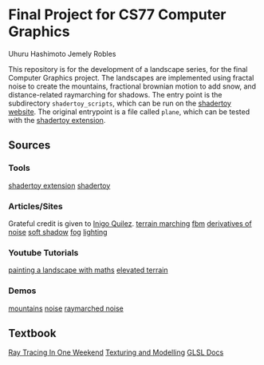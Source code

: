# Final Project for CS77 Computer Graphics

Uhuru Hashimoto
Jemely Robles

This repository is for the development of a landscape series, for the final Computer Graphics project. The landscapes are implemented using fractal noise to create the mountains, fractional brownian motion to add snow, and distance-related raymarching for shadows. The entry point is the subdirectory `shadertoy_scripts`, which can be run on the [shadertoy website](shadertoy.com/). The original entrypoint is a file called `plane`, which can be tested with the [shadertoy extension](https://github.com/stevensona/shader-toy/blob/master/package.json).

## Sources

### Tools
[shadertoy extension](https://github.com/stevensona/shader-toy/blob/master/package.json)
[shadertoy](https://www.shadertoy.com/)

### Articles/Sites
Grateful credit is given to [Inigo Quilez](https://iquilezles.org/).
[terrain marching](https://iquilezles.org/articles/terrainmarching/)
[fbm](https://iquilezles.org/articles/fbm/)
[derivatives of noise](https://iquilezles.org/articles/morenoise/)
[soft shadow](https://iquilezles.org/articles/rmshadows)
[fog](https://iquilezles.org/articles/fog)
[lighting](https://iquilezles.org/articles/outdoorslighting)

### Youtube Tutorials
[painting a landscape with maths](https://www.youtube.com/watch?v=BFld4EBO2RE)
[elevated terrain](https://youtu.be/tIaiRM0YLuA)

### Demos
[mountains](https://www.shadertoy.com/view/MdX3Rr)
[noise](https://www.shadertoy.com/view/Msf3WH)
[raymarched noise](https://www.shadertoy.com/view/ltjSRD)

## Textbook
[Ray Tracing In One Weekend](https://raytracing.github.io/books/RayTracingInOneWeekend.html)
[Texturing and Modelling](http://elibrary.lt/resursai/Leidiniai/Litfund/Lithfund_leidiniai/IT/Texturing.and.Modeling.-.A.Procedural.Approach.3rd.edition.eBook-LRN.pdf)
[GLSL Docs](https://registry.khronos.org/OpenGL/specs/gl/GLSLangSpec.4.60.pdf)
